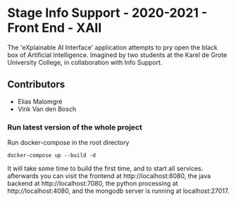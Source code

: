 # Stage Info Support - 2020-2021 - Front End - XAII

The 'eXplainable AI Interface' application attempts to pry open the black box of Artificial Intelligence. Imagined by
two students at the Karel de Grote University College, in collaboration with Info Support.

## Contributors
- Elias Malomgré
- Vink Van den Bosch

### Run latest version of the whole project
Run docker-compose in the root directory
```
docker-compose up --build -d
```
It will take some time to build the first time, and to start all services.
afterwards you can visit the frontend at http://localhost:8080, the java backend at http://localhost:7080, the python processing at http://localhost:4080, and the mongodb server is running at localhost:27017. 
